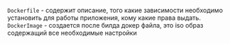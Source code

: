 `Dockerfile` - содержит описание, того какие зависимости необходимо установить для работы приложения, кому какие права выдать.
`DockerImage` - создается после билда докер файла, это iso образ содержащий все необходимые настройки